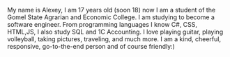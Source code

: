 My name is Alexey, I am 17 years old (soon 18) now I am a student of the Gomel State Agrarian and Economic College. I am studying to become a software engineer. From programming languages I know C#, CSS, HTML,JS, I also study SQL and 1C Accounting. 
I love playing guitar, playing volleyball, taking pictures, traveling, and much more.
 I am a kind, cheerful, responsive, go-to-the-end person and of course friendly:)